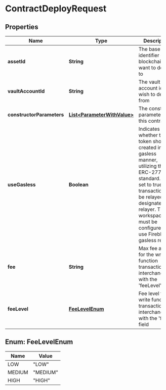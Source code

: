 

# ContractDeployRequest


## Properties

| Name | Type | Description | Notes |
|------------ | ------------- | ------------- | -------------|
|**assetId** | **String** | The base asset identifier of the blockchain you want to deploy to |  |
|**vaultAccountId** | **String** | The vault account id you wish to deploy from |  |
|**constructorParameters** | [**List&lt;ParameterWithValue&gt;**](ParameterWithValue.md) | The constructor parameters of this contract |  [optional] |
|**useGasless** | **Boolean** | Indicates whether the token should be created in a gasless manner, utilizing the ERC-2771 standard. When set to true, the transaction will be relayed by a designated relayer. The workspace must be configured to use Fireblocks gasless relay. |  [optional] |
|**fee** | **String** | Max fee amount for the write function transaction. interchangeable with the &#39;feeLevel&#39; field |  [optional] |
|**feeLevel** | [**FeeLevelEnum**](#FeeLevelEnum) | Fee level for the write function transaction. interchangeable with the &#39;fee&#39; field |  [optional] |



## Enum: FeeLevelEnum

| Name | Value |
|---- | -----|
| LOW | &quot;LOW&quot; |
| MEDIUM | &quot;MEDIUM&quot; |
| HIGH | &quot;HIGH&quot; |



